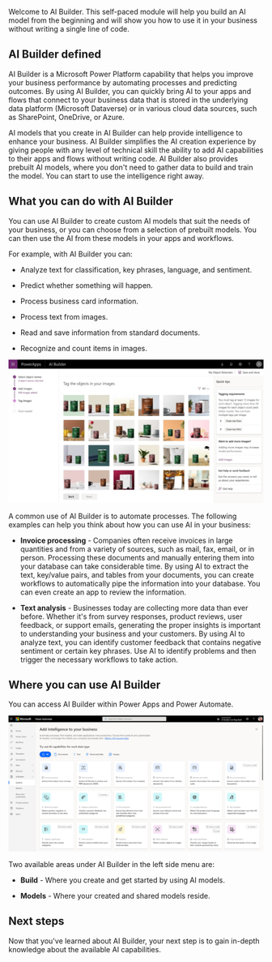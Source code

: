 Welcome to AI Builder. This self-paced module will help you build an AI model from the beginning and will show you how to use it in your business without writing a single line of code.

## AI Builder defined

AI Builder is a Microsoft Power Platform capability that helps you improve your
business performance by automating processes and predicting outcomes. By using AI Builder, you can quickly bring AI to your apps and flows that connect to your business data that is stored in the underlying data platform (Microsoft Dataverse) or in various cloud data sources, such as SharePoint, OneDrive, or Azure.

AI models that you create in AI Builder can help provide intelligence to
enhance your business. AI Builder simplifies the AI creation experience
by giving people with any level of technical skill the ability to add AI
capabilities to their apps and flows without writing code. AI
Builder also provides prebuilt AI models, where you don't need to gather
data to build and train the model. You can start to use the intelligence
right away.

## What you can do with AI Builder

You can use AI Builder to create custom AI models that suit the needs of
your business, or you can choose from a selection of prebuilt models.
You can then use the AI from these models in your apps and
workflows.

For example, with AI Builder you can:

- Analyze text for classification, key phrases, language, and
    sentiment.

- Predict whether something will happen.

- Process business card information.

- Process text from images.

- Read and save information from standard documents.

- Recognize and count items in images.

![AI Builder dashboard shows My Object Detection with 4 object names selected, 948 images added, and ready to tag objects in images.](../media/image-1.jpg)

A common use of AI Builder is to automate processes. The following
examples can help you think about how you can use AI in your business:

- **Invoice processing** - Companies often receive invoices in large
    quantities and from a variety of sources, such as mail, fax, email,
    or in person. Processing these documents and manually entering them
    into your database can take considerable time. By
    using AI to extract the text, key/value pairs, and tables from your
    documents, you can create workflows to automatically pipe the
    information into your database. You can even create an app to
    review the information.

- **Text analysis** - Businesses today are collecting more data than
    ever before. Whether it's from survey responses, product reviews,
    user feedback, or support emails, generating the proper insights is
    important to understanding your business and your customers. By using
    AI to analyze text, you can identify customer feedback that contains
    negative sentiment or certain key phrases. Use AI to identify
    problems and then trigger the necessary workflows to take action.

## Where you can use AI Builder

You can access AI Builder within Power Apps and Power Automate.

![AI Builder within Power Apps on the Build tab. You can refine a model or use a ready-made tool like the business card reader.](../media/image-2.jpg)

Two available areas under AI Builder in the left side menu are:

- **Build** - Where you create and get started by using AI models.

- **Models** - Where your created and shared models reside.

## Next steps

Now that you've learned about AI Builder, your next step is to gain in-depth knowledge about the available AI capabilities.
